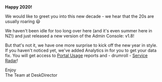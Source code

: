 **Happy 2020!**

We would like to greet you into this new decade - we hear that the 20s are usually roaring 😃

We haven't been idle for too long over here (and it's even summer here in NZ!) and just released a new version of the Admin Console: v1.8!

But that's not it, we have one more surprise to kick off the new year in style.
If you haven't noticed yet, we've added Analytics in for you to get your data fix. You will get access to [Portal Usage](/analytics/portal) reports and - drumroll - [Service Radar](/analytics/service-radar)!

Enjoy  
The Team at DeskDirector
